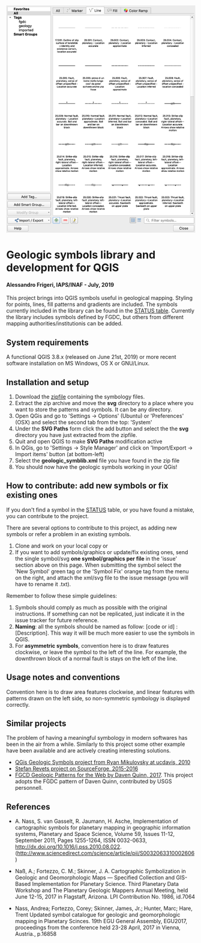 
![QGIS](docs/images/ss02.png)

# Geologic symbols library and development for QGIS 
#### Alessandro Frigeri, IAPS/INAF - July, 2019


This project brings into QGIS symbols useful in geological mapping.  Styling for points, lines, fill patterns and gradients are included.  The symbols currently included in the library can be found in the [STATUS table](STATUS.md).  Currently the library includes symbols defined by FGDC, but others from different mapping authorities/institutionis can be added.

## System requirements

A functional QGIS 3.8.x (released on June 21st, 2019) or more recent software installation on MS Windows, OS X or GNU/Linux.

## Installation and setup

1. Download the [zipfile](https://github.com/afrigeri/geologic-symbols-qgis/raw/master/dist/geologic_symbols_qgis.zip) containing the symbology files.
2. Extract the zip archive and move the __svg__ directory to a place where you want to store the patterns and symbols.  It can be any directory.
3. Open QGis and go to 'Settings -> Options' (Ubuntu) or 'Preferences' (OSX) and select the second tab from the top: 'System'
4. Under the __SVG Paths__ form click the add button and select the the __svg__ directory you have just extracted from the zipfile.
5. Quit and open QGIS to make __SVG Paths__ modification active
5. In QGis, go to 'Settings -> Style Manager' and click on 'Import/Export -> Import items' button (at bottom-left)
6. Select the __geologic_symblib.xml__ file you have found in the zip file
7. You should now have the geologic symbols working in your QGis!

## How to contribute: add new symbols or fix existing ones

If you don't find a symbol in the [STATUS](STATUS.md) table, or you have found a mistake, you can contribute to the project.

There are several options to contribute to this project, as adding new symbols or refer a problem in an existing symbols.

1. Clone and work on your local copy 
or 
2. If you want to add symbols/graphics or update/fix existing ones, send the single symbol/svg __one symbol/graphics per file__ in the 'issue' section above on this page. When submitting the symbol select the 'New Symbol' green tag or the 'Symbol Fix' orange tag from the menu on the right, and attach the xml/svg file to the issue message (you will have to rename it .txt).

Remember to follow these simple guidelines:
1. Symbols should comply as much as possible with the original instructions.  If something can not be replicated, just indicate it in the issue tracker for future reference.
2. __Naming__: all the symbols should be named as follow: [code or id] : [Description]. This way it will be much more easier to use the symbols in QGIS.
3. For __asymmetric symbols__, convention here is to draw features clockwise, or leave the symbol to the left of the line.  For example, the downthrown block of a normal fault is stays on the left of the line. 

## Usage notes and conventions

Convention here is to draw area features clockwise, and linear features with patterns drawn on the left side, so non-symmetric symbology is displayed correctly.

## Similar projects

The problem of having a meaningful symbology in modern softwares has been in the air from a while.  Similarly to this project some other example have been available and are actively creating interesting solutions.

 * [QGis Geologic Symbols project from Ryan Mikulovsky at ucdavis, 2010](http://geo.distortions.net/2010/12/geologic-symbology-for-qgis.html)
 * [Stefan Revets project on SourceForge, 2015-2016](https://sourceforge.net/projects/qgisgeologysymbology/)
 * [FGCD Geologic Patterns for the Web by Daven Quinn, 2017](https://davenquinn.com/projects/geologic-patterns/). This project adopts the FGDC pattern of Daven Quinn, contributed by USGS personnell.

## References

* A. Nass, S. van Gasselt, R. Jaumann, H. Asche, Implementation of cartographic symbols for planetary mapping in geographic information systems, Planetary and Space Science, Volume 59, Issues 11-12, September 2011, Pages 1255-1264, ISSN 0032-0633, http://dx.doi.org/10.1016/j.pss.2010.08.022.
(http://www.sciencedirect.com/science/article/pii/S0032063310002606)

* Naß, A.; Fortezzo, C. M.; Skinner, J. A. Cartographic Symbolization in Geologic and Geomorphologic Maps — Specified Collection and GIS-Based Implementation for Planetary Science.  Third Planetary Data Workshop and The Planetary Geologic Mappers Annual Meeting, held June 12-15, 2017 in Flagstaff, Arizona. LPI Contribution No. 1986, id.7064

* Nass, Andrea; Fortezzo, Corey; Skinner, James, Jr.; Hunter, Marc; Hare, Trent Updated symbol catalogue for geologic and geomorphologic mapping in Planetary Scinces.  19th EGU General Assembly, EGU2017, proceedings from the conference held 23-28 April, 2017 in Vienna, Austria., p.16858
